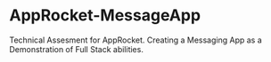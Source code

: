 # AppRocket-MessageApp
Technical Assesment for AppRocket. Creating a Messaging App as a Demonstration of Full Stack abilities.
